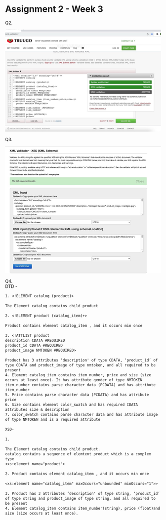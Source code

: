 # Assignment 2 - Week 3



Q2. 

![image info](../assets/assignment-1_dtd_validation.jpeg)


Q3.

![image info](../assets/assignment-1_xsd_validation.jpeg)


Q4.  
    DTD - 
    
    1. <!ELEMENT catalog (product)>

    The Element catalog contains child product

    2. <!ELEMENT product (catalog_item)+>

    Product contains element catalog_item , and it occurs min once

    3. <!ATTLIST product
    description CDATA #REQUIRED
    product_id CDATA #REQUIRED
    product_image NMTOKEN #REQUIRED>

    Product has 3 attributes ‘description' of type CDATA, ‘product_id’ of type CDATA and product_image of type nmtoken, and all required to be present 
    4. Element catalog_item contains item_number, price and size (size occurs at least once). It has attribute gender of type NMTOKEN
    item_number contains parse character data (PCDATA) and has attribute item_number
    5. Price contains parse character data (PCDATA) and has attribute price
    6. Size contains element color_swatch and has required CDATA attributes size & description
    7. color_swatch contains parse character data and has attribute image of type NMTOKEN and is a required attribute

    XSD-

    1.  

    The Element catalog contains child product.
    catalog contains a sequence of elemtent product which is a complex type
    <xs:element name="product">

    2. Product contains element catalog_item , and it occurs min once

    <xs:element name="catalog_item" maxOccurs="unbounded" minOccurs="1">>

    3. Product has 3 attributes ‘description' of type string, ‘product_id’ of type string and product_image of type string, and all required to be present 
    4. Element catalog_item contains item_number(string), price (float)and size (size occurs at least once). 
